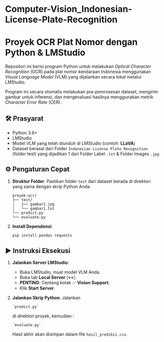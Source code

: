 # Computer-Vision_Indonesian-License-Plate-Recognition

# Proyek OCR Plat Nomor dengan Python & LMStudio

Repositori ini berisi program Python untuk melakukan *Optical Character Recognition* (OCR) pada plat nomor kendaraan Indonesia menggunakan *Visual Language Model* (VLM) yang dijalankan secara lokal melalui LMStudio.

Program ini secara otomatis melakukan pra-pemrosesan dataset, mengirim gambar untuk inferensi, dan mengevaluasi hasilnya menggunakan metrik *Character Error Rate* (CER).

## 🛠️ Prasyarat

- Python 3.8+
- LMStudio
- Model VLM yang telah diunduh di LMStudio (contoh: **LLaVA**)
- Dataset berasal dari Folder `Indonesian License Plate Recognition` (folder test) yang dijadikan 1 dari Folder Label `.txt` &  Folder Images `.jpg`

## ⚙️ Pengaturan Cepat

1.  **Struktur Folder**: Pastikan folder `test` dari dataset berada di direktori yang sama dengan skrip Python Anda.
    ```
    proyek-ocr/
    ├── test/
    │   ├── gambar1.jpg
    │   └── gambar1.txt
    └── predict.py
    └── evaluate.py
    ```

2.  **Install Dependensi**:
    ```bash
    pip install pandas requests
    ```

## ▶️ Instruksi Eksekusi

1.  **Jalankan Server LMStudio**:
    - Buka LMStudio, muat model VLM Anda.
    - Buka tab **Local Server** (↔️).
    - **PENTING**: Centang kotak ✅ **Vision Support**.
    - Klik **Start Server**.

2.  **Jalankan Skrip Python**:
    Jalankan
    ```
    `predict.py` 
    ```
    
    di direktori proyek, kemudian :
    
    ```  
    `evaluate.py`
    ```
    
    Hasil akhir akan disimpan dalam file `hasil_prediksi.csv`.
